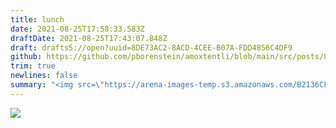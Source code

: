 ```yaml
---
title: lunch
date: 2021-08-25T17:58:33.583Z
draftDate: 2021-08-25T17:43:07.848Z
draft: drafts5://open?uuid=8DE73AC2-8ACD-4CEE-B07A-FDD4856C4DF9
github: https://github.com/pborenstein/amoxtentli/blob/main/src/posts/8de73ac2-8acd-4cee-b07a-fdd4856c4df9.md
trim: true
newlines: false
summary: "<img src=\"https://arena-images-temp.s3.amazonaws.com/B2136CF0-5DA2-4092-BB8A-853F4625CA61.jpg\">"
---
```



<img src="https://arena-images-temp.s3.amazonaws.com/B2136CF0-5DA2-4092-BB8A-853F4625CA61.jpg">
